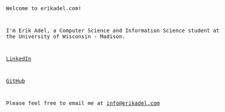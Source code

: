 
<html lang="en">
<head>
  <meta charset="UTF-8" />
  <title>Welcome to erikadel.com!</title>
</head>
<body style="font-family: monospace; white-space: pre; margin: 0px;">

Welcome to erikadel.com!

I'm Erik Adel, a Computer Science and Information Science student at the University of Wisconsin - Madison.

<a href="https://www.linkedin.com/in/erik-adel/" target="_blank">LinkedIn</a>

<a href="https://github.com/Melon177" target="_blank">GitHub</a>

Please feel free to email me at info@erikadel.com

</body>
</html>

